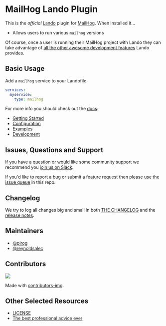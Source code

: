 # MailHog Lando Plugin

This is the _official_ [Lando](https://lando.dev) plugin for [MailHog](https://github.com/mailhog/MailHog). When installed it...

* Allows users to run various `mailhog` versions

Of course, once a user is running their MailHog project with Lando they can take advantage of [all the other awesome development features](https://docs.lando.dev) Lando provides.

## Basic Usage

Add a `mailhog` service to your Landofile

```yaml
services:
  myservice:
    type: mailhog
```

For more info you should check out the [docs](https://docs.lando.dev/mailhog):

* [Getting Started](https://docs.lando.dev/mailhog/)
* [Configuration](https://docs.lando.dev/mailhog/config.html)
* [Examples](https://github.com/lando/mailhog/tree/main/examples)
* [Development](https://docs.lando.dev/mailhog/development.html)

## Issues, Questions and Support

If you have a question or would like some community support we recommend you [join us on Slack](https://launchpass.com/devwithlando).

If you'd like to report a bug or submit a feature request then please [use the issue queue](https://github.com/lando/mailhog/issues/new/choose) in this repo.

## Changelog

We try to log all changes big and small in both [THE CHANGELOG](https://github.com/lando/mailhog/blob/main/CHANGELOG.md) and the [release notes](https://github.com/lando/mailhog/releases).


## Maintainers

* [@pirog](https://github.com/pirog)
* [@reynoldsalec](https://github.com/reynoldsalec)

## Contributors

<a href="https://github.com/lando/mailhog/graphs/contributors">
  <img src="https://contrib.rocks/image?repo=lando/mailhog" />
</a>

Made with [contributors-img](https://contrib.rocks).

## Other Selected Resources

* [LICENSE](https://github.com/lando/mailhog/blob/main/LICENSE.md)
* [The best professional advice ever](https://www.youtube.com/watch?v=tkBVDh7my9Q)
